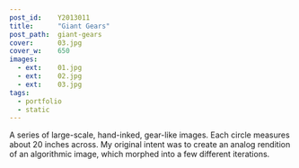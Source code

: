 ```yaml
---
post_id:    Y2013011
title:      "Giant Gears"
post_path:  giant-gears
cover:      03.jpg
cover_w:    650
images:
  - ext:    01.jpg
  - ext:    02.jpg
  - ext:    03.jpg
tags:
  - portfolio
  - static
---
```

A series of large-scale, hand-inked, gear-like images. Each circle measures about 20 inches across. My original intent was to create an analog rendition of an algorithmic image, which morphed into a few different iterations.